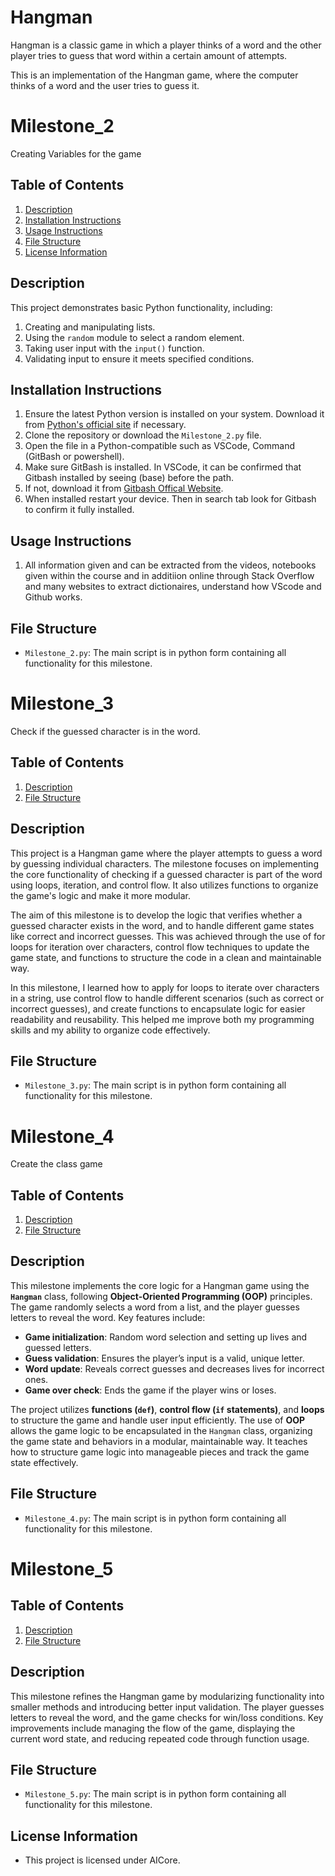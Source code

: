 # Hangman
Hangman is a classic game in which a player thinks of a word and the other player tries to guess that word within a certain amount of attempts.

This is an implementation of the Hangman game, where the computer thinks of a word and the user tries to guess it. 

# Milestone_2

Creating Variables for the game

## Table of Contents
1. [Description](#description)
2. [Installation Instructions](#installation-instructions)
3. [Usage Instructions](#usage-instructions)
4. [File Structure](#file-structure)
5. [License Information](#license-information)

## Description
This project demonstrates basic Python functionality, including:
1. Creating and manipulating lists.
2. Using the `random` module to select a random element.
3. Taking user input with the `input()` function.
4. Validating input to ensure it meets specified conditions.

## Installation Instructions
1. Ensure the latest Python version is installed on your system. Download it from [Python's official site](https://www.python.org/) if necessary.
2. Clone the repository or download the `Milestone_2.py` file.
3. Open the file in a Python-compatible such as VSCode, Command (GitBash or powershell).
4. Make sure GitBash is installed. In VSCode, it can be confirmed that Gitbash installed by seeing (base) before the path.
5. If not, download it from [Gitbash Offical Website](https://git-scm.com/downloads).
6. When installed restart your device. Then in search tab look for Gitbash to confirm it fully installed.

## Usage Instructions
1. All information given and can be extracted from the videos, notebooks given within the course and in additiion online through Stack Overflow and many websites to extract dictionaires, understand how VScode and Github works.

## File Structure
- `Milestone_2.py`: The main script is in python form containing all functionality for this milestone.


# Milestone_3

Check if the guessed character is in the word.

## Table of Contents
1. [Description](#description)
2. [File Structure](#file-structure)

## Description

This project is a Hangman game where the player attempts to guess a word by guessing individual characters. The milestone focuses on implementing the core functionality of checking if a guessed character is part of the word using loops, iteration, and control flow. It also utilizes functions to organize the game's logic and make it more modular.

The aim of this milestone is to develop the logic that verifies whether a guessed character exists in the word, and to handle different game states like correct and incorrect guesses. This was achieved through the use of for loops for iteration over characters, control flow techniques to update the game state, and functions to structure the code in a clean and maintainable way.

In this milestone, I learned how to apply for loops to iterate over characters in a string, use control flow to handle different scenarios (such as correct or incorrect guesses), and create functions to encapsulate logic for easier readability and reusability. This helped me improve both my programming skills and my ability to organize code effectively.

## File Structure 
- `Milestone_3.py`: The main script is in python form containing all functionality for this milestone.

# Milestone_4

Create the class game

## Table of Contents
1. [Description](#description)
2. [File Structure](#file-structure)

## Description
This milestone implements the core logic for a Hangman game using the **`Hangman`** class, following **Object-Oriented Programming (OOP)** principles. The game randomly selects a word from a list, and the player guesses letters to reveal the word. Key features include:

- **Game initialization**: Random word selection and setting up lives and guessed letters.
- **Guess validation**: Ensures the player’s input is a valid, unique letter.
- **Word update**: Reveals correct guesses and decreases lives for incorrect ones.
- **Game over check**: Ends the game if the player wins or loses.

The project utilizes **functions (`def`)**, **control flow (`if` statements)**, and **loops** to structure the game and handle user input efficiently. The use of **OOP** allows the game logic to be encapsulated in the `Hangman` class, organizing the game state and behaviors in a modular, maintainable way. It teaches how to structure game logic into manageable pieces and track the game state effectively.

## File Structure
- `Milestone_4.py`: The main script is in python form containing all functionality for this milestone.

# Milestone_5

## Table of Contents
1. [Description](#description)
2. [File Structure](#file-structure)

## Description
This milestone refines the Hangman game by modularizing functionality into smaller methods and introducing better input validation. The player guesses letters to reveal the word, and the game checks for win/loss conditions. Key improvements include managing the flow of the game, displaying the current word state, and reducing repeated code through function usage.

## File Structure
- `Milestone_5.py`: The main script is in python form containing all functionality for this milestone.

## License Information
- This project is licensed under AICore.
